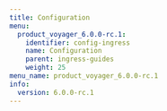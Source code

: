 ```yaml
---
title: Configuration
menu:
  product_voyager_6.0.0-rc.1:
    identifier: config-ingress
    name: Configuration
    parent: ingress-guides
    weight: 25
menu_name: product_voyager_6.0.0-rc.1
info:
  version: 6.0.0-rc.1
---
```



